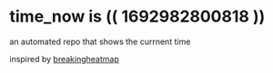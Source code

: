 # time_now is (( 1692982800818 ))

an automated repo that shows the currnent time

inspired by [breakingheatmap](https://github.com/breakingheatmap/breakingheatmap)
